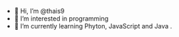 - 👋 Hi, I’m @thais9
- 👀 I’m interested in programming 
- 🌱 I’m currently learning Phyton, JavaScript and Java
.

<!---
thais9/thais9 is a ✨ special ✨ repository because its `README.md` (this file) appears on your GitHub profile.
You can click the Preview link to take a look at your changes.
--->

